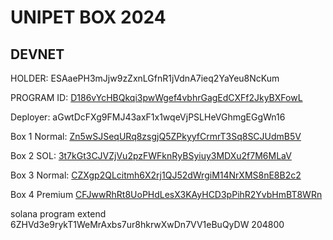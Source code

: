 # UNIPET BOX 2024

## DEVNET

HOLDER: ESAaePH3mJjw9zZxnLGfnR1jVdnA7ieq2YaYeu8NcKum

PROGRAM ID: [D186vYcHBQkqi3pwWgef4vbhrGagEdCXFf2JkyBXFowL](https://explorer.solana.com/address/D186vYcHBQkqi3pwWgef4vbhrGagEdCXFf2JkyBXFowL?cluster=devnet)

Deployer: aGwtDcFXg9FMJ43axF1x1wqeVjPSLHeVGhmgEGgWn16

Box 1 Normal: [Zn5wSJSeqURq8zsgjQ5ZPkyyfCrmrT3Sq8SCJUdmB5V](https://explorer.solana.com/address/Zn5wSJSeqURq8zsgjQ5ZPkyyfCrmrT3Sq8SCJUdmB5V?cluster=devnet)

Box 2 SOL: [3t7kGt3CJVZjVu2pzFWFknRyBSyiuy3MDXu2f7M6MLaV](https://explorer.solana.com/address/3t7kGt3CJVZjVu2pzFWFknRyBSyiuy3MDXu2f7M6MLaV?cluster=devnet)

Box 3 Normal: [CZXgp2QLcitmh6X2rj1QJ52dWrgiM14NrXMS8nE8B2c2](https://explorer.solana.com/address/CZXgp2QLcitmh6X2rj1QJ52dWrgiM14NrXMS8nE8B2c2?cluster=devnet)

Box 4 Premium [CFJwwRhRt8UoPHdLesX3KAyHCD3pPihR2YvbHmBT8WRn](https://explorer.solana.com/address/CFJwwRhRt8UoPHdLesX3KAyHCD3pPihR2YvbHmBT8WRn?cluster=devnet)


 solana program extend 6ZHVd3e9rykT1WeMrAxbs7ur8hkrwXwDn7VV1eBuQyDW 204800
